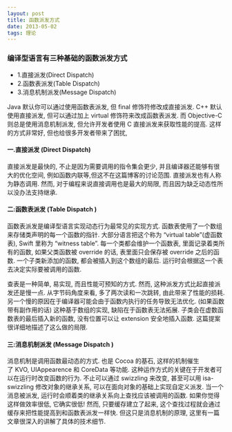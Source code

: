 ```yaml
---
layout: post
title: 函数派发方式
date: 2013-05-02
tags: 理论
---
```



### 编译型语言有三种基础的函数派发方式

- 1.直接派发(Direct Dispatch)
- 2.函数表派发(Table Dispatch)
- 3.消息机制派发(Message Dispatch)

 Java 默认你可以通过使用函数表派发, 但 final 修饰符修改成直接派发.
 C++ 默认使用直接派发, 但可以通过加上 virtual 修饰符来改成函数表派发.
而 Objective-C 则总是使用消息机制派发, 但允许开发者使用 C 直接派发来获取性能的提高. 这样的方式非常好, 但也给很多开发者带来了困扰,


#### 一.直接派发 (Direct Dispatch)
直接派发是最快的, 不止是因为需要调用的指令集会更少, 并且编译器还能够有很大的优化空间, 例如函数内联等,但这不在这篇博客的讨论范围. 直接派发也有人称为静态调用.
然而, 对于编程来说直接调用也是最大的局限, 而且因为缺乏动态性所以没办法支持继承.

#### 二:函数表派发 (Table Dispatch )
函数表派发是编译型语言实现动态行为最常见的实现方式. 函数表使用了一个数组来存储类声明的每一个函数的指针. 大部分语言把这个称为 “virtual table”(虚函数表), Swift 里称为 “witness table”. 每一个类都会维护一个函数表, 里面记录着类所有的函数, 如果父类函数被 override 的话, 表里面只会保存被 override 之后的函数. 一个子类新添加的函数, 都会被插入到这个数组的最后. 运行时会根据这一个表去决定实际要被调用的函数.

查表是一种简单, 易实现, 而且性能可预知的方式. 然而, 这种派发方式比起直接派发还是慢一点. 从字节码角度来看, 多了两次读和一次跳转, 由此带来了性能的损耗. 另一个慢的原因在于编译器可能会由于函数内执行的任务导致无法优化. (如果函数带有副作用的话)
这种基于数组的实现, 缺陷在于函数表无法拓展. 子类会在虚数函数表的最后插入新的函数, 没有位置可以让 extension 安全地插入函数. 这篇提案很详细地描述了这么做的局限.


#### 三:消息机制派发 (Message Dispatch )
消息机制是调用函数最动态的方式. 也是 Cocoa 的基石, 这样的机制催生了 KVO, UIAppearence 和 CoreData 等功能. 这种运作方式的关键在于开发者可以在运行时改变函数的行为. 不止可以通过 swizzling 来改变, 甚至可以用 isa-swizzling 修改对象的继承关系, 可以在面向对象的基础上实现自定义派发.
当一个消息被派发, 运行时会顺着类的继承关系向上查找应该被调用的函数. 如果你觉得这样做效率很低, 它确实很低! 然而, 只要缓存建立了起来, 这个查找过程就会通过缓存来把性能提高到和函数表派发一样快. 但这只是消息机制的原理, 这里有一篇文章很深入的讲解了具体的技术细节.
